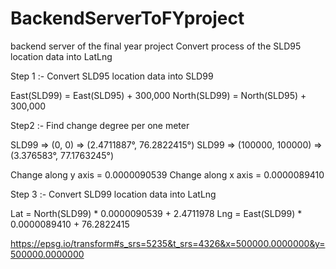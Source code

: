 # BackendServerToFYproject
backend server of the final year project
Convert process of the SLD95 location data into LatLng

Step 1 :- 
Convert SLD95 location data into SLD99

East(SLD99)  =  East(SLD95) + 300,000
North(SLD99)  = North(SLD95) + 300,000

Step2 :- 
Find change degree per one meter

SLD99 => (0, 0) => (2.4711887°, 76.2822415°)
SLD99 => (100000, 100000) => (3.376583°, 77.1763245°)

Change along y axis = 0.0000090539
Change along x axis = 0.0000089410

Step 3 :-
Convert SLD99 location data into LatLng

Lat = North(SLD99) * 0.0000090539 + 2.4711978
Lng = East(SLD99) * 0.0000089410 + 76.2822415


https://epsg.io/transform#s_srs=5235&t_srs=4326&x=500000.0000000&y=500000.0000000

